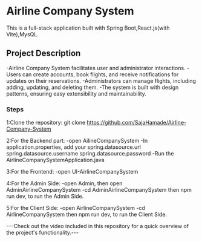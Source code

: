 # Airline Company System
This is a full-stack application built with Spring Boot,React.js(with Vite),MysQL. 

## Project Description
-Airline Company System facilitates user and administrator interactions. 
-Users can create accounts, book flights, and receive notifications for updates on their reservations. 
-Administrators can manage flights, including adding, updating, and deleting them. 
-The system is built with design patterns, ensuring easy extensibility and maintainability.


### Steps
 1:Clone the repository:
   git clone https://github.com/SajaHamade/Airline-Company-System
 
 2:For the Backend part: 
   -open AilineCompanySystem 
   -In application.properties, add your spring.datasource.url spring.datasource.username spring.datasource.password
   -Run the AirlineCompanySystemApplication.java
 
 3:For the Frontend: 
   -open UI-AirlineCompanySystem
  
 4:For the Admin Side: 
   -open Admin, then open AdminAirlineCompanySystem 
   -cd AdminAirlineCompanySystem then npm run dev, to run the Admin Side.

 5:For the Client Side: 
   -open AirlineCompanySystem 
   -cd AirlineCompanySystem then npm run dev, to run the Client Side.




---Check out the video included in this repository for a quick overview of the project's functionality.---

